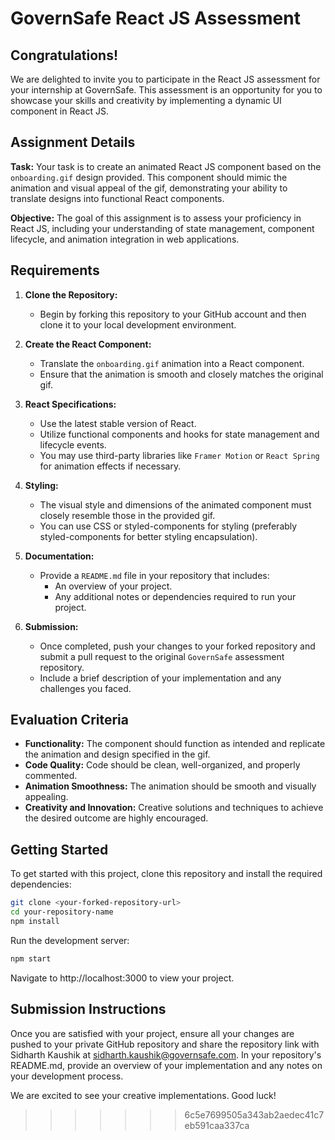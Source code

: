 
# GovernSafe React JS Assessment

## Congratulations!

We are delighted to invite you to participate in the React JS assessment for your internship at GovernSafe. This assessment is an opportunity for you to showcase your skills and creativity by implementing a dynamic UI component in React JS.

## Assignment Details

**Task:** Your task is to create an animated React JS component based on the `onboarding.gif` design provided. This component should mimic the animation and visual appeal of the gif, demonstrating your ability to translate designs into functional React components.

**Objective:** The goal of this assignment is to assess your proficiency in React JS, including your understanding of state management, component lifecycle, and animation integration in web applications.

## Requirements

1. **Clone the Repository:**

   - Begin by forking this repository to your GitHub account and then clone it to your local development environment.

2. **Create the React Component:**

   - Translate the `onboarding.gif` animation into a React component.
   - Ensure that the animation is smooth and closely matches the original gif.

3. **React Specifications:**

   - Use the latest stable version of React.
   - Utilize functional components and hooks for state management and lifecycle events.
   - You may use third-party libraries like `Framer Motion` or `React Spring` for animation effects if necessary.

4. **Styling:**

   - The visual style and dimensions of the animated component must closely resemble those in the provided gif.
   - You can use CSS or styled-components for styling (preferably styled-components for better styling encapsulation).

5. **Documentation:**

   - Provide a `README.md` file in your repository that includes:
     - An overview of your project.
     - Any additional notes or dependencies required to run your project.

6. **Submission:**
   - Once completed, push your changes to your forked repository and submit a pull request to the original `GovernSafe` assessment repository.
   - Include a brief description of your implementation and any challenges you faced.

## Evaluation Criteria

- **Functionality:** The component should function as intended and replicate the animation and design specified in the gif.
- **Code Quality:** Code should be clean, well-organized, and properly commented.
- **Animation Smoothness:** The animation should be smooth and visually appealing.
- **Creativity and Innovation:** Creative solutions and techniques to achieve the desired outcome are highly encouraged.

## Getting Started

To get started with this project, clone this repository and install the required dependencies:

```bash
git clone <your-forked-repository-url>
cd your-repository-name
npm install
```

Run the development server:

```bash
npm start
```

Navigate to http://localhost:3000 to view your project.

## Submission Instructions

Once you are satisfied with your project, ensure all your changes are pushed to your private GitHub repository and share the repository link with Sidharth Kaushik at sidharth.kaushik@governsafe.com. In your repository's README.md, provide an overview of your implementation and any notes on your development process.

We are excited to see your creative implementations. Good luck!
>>>>>>> 6c5e7699505a343ab2aedec41c7eb591caa337ca
